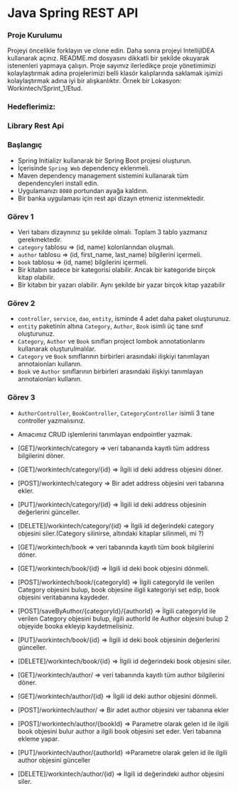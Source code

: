 #  Java Spring REST API

### Proje Kurulumu

Projeyi öncelikle forklayın ve clone edin.
Daha sonra projeyi IntellijIDEA kullanarak açınız. README.md dosyasını dikkatli bir şekilde okuyarak istenenleri yapmaya çalışın.
Proje sayımız ilerledikçe proje yönetimimizi kolaylaştırmak adına projelerimizi belli klasör kalıplarında saklamak işimizi kolaylaştırmak adına iyi bir alışkanlıktır.
Örnek bir Lokasyon: Workintech/Sprint_1/Etud.

### Hedeflerimiz:

### Library Rest Api

 ### Başlangıç
 * Spring Initializr kullanarak bir Spring Boot projesi oluşturun.
 * İçerisinde ```Spring Web``` dependency eklenmeli.
 * Maven dependency management sistemini kullanarak tüm dependencyleri install edin.
 * Uygulamanızı  ```8080``` portundan ayağa kaldırın.
 * Bir banka uygulaması için rest api dizayn etmeniz istenmektedir.

### Görev 1
* Veri tabanı dizaynınız şu şekilde olmalı. Toplam 3 tablo yazmanız gerekmektedir.
* ```category``` tablosu => (id, name) kolonlarından oluşmalı.
* ```author``` tablosu => (id, first_name, last_name) bilgilerini içermeli.
* ```book``` tablosu => (id, name) bilgilerini içermeli.
* Bir kitabın sadece bir kategorisi olabilir. Ancak bir kategoride birçok kitap olabilir.
* Bir kitabın bir yazarı olabilir. Aynı şekilde bir yazar birçok kitap yazabilir


 ### Görev 2
 *  ```controller```, ```service```, ```dao```, ```entity```,  isminde 4 adet daha paket oluşturunuz.
 * ```entity``` paketinin altına ```Category```, ```Author```, ```Book``` isimli üç tane sınıf oluşturunuz.
 * ```Category```, ```Author``` ve ```Book``` sınıfları project lombok annotationlarını kullanarak oluşturulmalılar.
 * ```Category``` ve ```Book``` sınıflarının birbirleri arasındaki ilişkiyi tanımlayan annotaionları kullanın.
 * ```Book``` ve ```Author``` sınıflarının birbirleri arasındaki ilişkiyi tanımlayan annotaionları kullanın.

 ### Görev 3
 * ```AuthorController```, ```BookController```, ```CategoryController``` isimli 3 tane controller yazmalısınız.
 * Amacımız CRUD işlemlerini tanımlayan endpointler yazmak. 
 * [GET]/workintech/category => veri tabanaında kayıtlı tüm address bilgilerini döner.
 * [GET]/workintech/category/{id} => İlgili id deki address objesini döner.
 * [POST]/workintech/category => Bir adet address objesini veri tabanına ekler.
 * [PUT]/workintech/category/{id} => İlgili id deki address objesinin değerlerini günceller.
 * [DELETE]/workintech/category/{id} => İlgili id değerindeki category objesini siler.(Category silinirse, altındaki kitaplar silinmeli, mi ?)

 * [GET]/workintech/book => veri tabanında kayıtlı tüm book bilgilerini döner.
 * [GET]/workintech/book/{id} => İlgili id deki book objesini dönmeli.
 * [POST]/workintech/book/{categoryId} => İlgili categoryId ile verilen Category objesini bulup, book objesine iligli kategoriyi set edip, book objesini veritabanına kaydeder.
 * [POST]/saveByAuthor/{categoryId}/{authorId} => İlgili categoryId  ile verilen Category objesini bulup, ilgili authorId ile Author objesini bulup 2 objeyide booka ekleyip kaydetmelisiniz.
 * [PUT]/workintech/book/{id} => İlgili id deki book objesinin değerlerini günceller.
 * [DELETE]/workintech/book/{id} => İlgili id değerindeki book objesini siler.

* [GET]/workintech/author/ => veri tabanında kayıtlı tüm author bilgilerini döner.
* [GET]/workintech/author/{id} => İlgili id deki author objesini dönmeli.
* [POST]/workintech/author/ => Bir adet author objesini ver tabanına ekler
* [POST]/workintech/author/{bookId} => Parametre olarak gelen id ile ilgili book objesini bulur author a ilgili book objesini set eder. Veri tabanına ekleme yapar. 
* [PUT]/workintech/author/{authorId} =>Parametre olarak gelen id ile ilgili author objesini günceller
* [DELETE]/workintech/author/{id} => İlgili id değerindeki author objesini siler.

